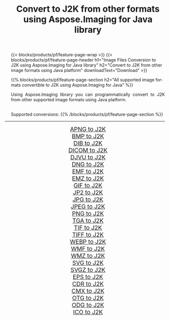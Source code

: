 ﻿---
title: Convert to J2K from other formats using Aspose.Imaging for Java library 
weight: 3920
url: /java/conversion/to/j2k 
lang: en
langdirlevel: 2
locales: zh-hans,ja,it,ru,de,es,fr,nl,id,lt,pl,pt,vi,tr,ko,zh-hant,ar,hi,th,sv,cs,uk,he
description: Using Aspose.Imaging you can convert to J2K from other formats using Java
---

{{< blocks/products/pf/feature-page-wrap >}}
{{< blocks/products/pf/feature-page-header h1="Image Files Conversion to J2K using Aspose.Imaging for Java library" h2="Convert to J2K from other image formats using Java platform" downloadText="Download" >}}


{{% blocks/products/pf/feature-page-section  h2="All supported image formats convertible to J2K using Aspose.Imaging for Java" %}}
<p align=justify>Using Aspose.Imaging library you can programmatically convert to J2K from other supported image formats using Java platform.</p>
<br/>
Supported conversions:
{{% /blocks/products/pf/feature-page-section %}}
<div class="container-fluid productfamilypage bg-gray">
    <div class="convertypes bg-gray agp-content section">
        <div class="container">
		<hr style="margin-left:-20px;"/>
		<div class="row other-converters" style="gap: 10px;font-size: 19px;text-align:center;">
		    <div class='col-md-2 other-converter remove-lp remove-rp'><a href="/imaging/java/conversion/apng-to-j2k" style="padding:15px;">APNG to J2K</a></div>
<div class='col-md-2 other-converter remove-lp remove-rp'><a href="/imaging/java/conversion/bmp-to-j2k" style="padding:15px;">BMP to J2K</a></div>
<div class='col-md-2 other-converter remove-lp remove-rp'><a href="/imaging/java/conversion/dib-to-j2k" style="padding:15px;">DIB to J2K</a></div>
<div class='col-md-2 other-converter remove-lp remove-rp'><a href="/imaging/java/conversion/dicom-to-j2k" style="padding:15px;">DICOM to J2K</a></div>
<div class='col-md-2 other-converter remove-lp remove-rp'><a href="/imaging/java/conversion/djvu-to-j2k" style="padding:15px;">DJVU to J2K</a></div>
<div class='col-md-2 other-converter remove-lp remove-rp'><a href="/imaging/java/conversion/dng-to-j2k" style="padding:15px;">DNG to J2K</a></div>
<div class='col-md-2 other-converter remove-lp remove-rp'><a href="/imaging/java/conversion/emf-to-j2k" style="padding:15px;">EMF to J2K</a></div>
<div class='col-md-2 other-converter remove-lp remove-rp'><a href="/imaging/java/conversion/emz-to-j2k" style="padding:15px;">EMZ to J2K</a></div>
<div class='col-md-2 other-converter remove-lp remove-rp'><a href="/imaging/java/conversion/gif-to-j2k" style="padding:15px;">GIF to J2K</a></div>
<div class='col-md-2 other-converter remove-lp remove-rp'><a href="/imaging/java/conversion/jp2-to-j2k" style="padding:15px;">JP2 to J2K</a></div>
<div class='col-md-2 other-converter remove-lp remove-rp'><a href="/imaging/java/conversion/jpg-to-j2k" style="padding:15px;">JPG to J2K</a></div>
<div class='col-md-2 other-converter remove-lp remove-rp'><a href="/imaging/java/conversion/jpeg-to-j2k" style="padding:15px;">JPEG to J2K</a></div>
<div class='col-md-2 other-converter remove-lp remove-rp'><a href="/imaging/java/conversion/png-to-j2k" style="padding:15px;">PNG to J2K</a></div>
<div class='col-md-2 other-converter remove-lp remove-rp'><a href="/imaging/java/conversion/tga-to-j2k" style="padding:15px;">TGA to J2K</a></div>
<div class='col-md-2 other-converter remove-lp remove-rp'><a href="/imaging/java/conversion/tif-to-j2k" style="padding:15px;">TIF to J2K</a></div>
<div class='col-md-2 other-converter remove-lp remove-rp'><a href="/imaging/java/conversion/tiff-to-j2k" style="padding:15px;">TIFF to J2K</a></div>
<div class='col-md-2 other-converter remove-lp remove-rp'><a href="/imaging/java/conversion/webp-to-j2k" style="padding:15px;">WEBP to J2K</a></div>
<div class='col-md-2 other-converter remove-lp remove-rp'><a href="/imaging/java/conversion/wmf-to-j2k" style="padding:15px;">WMF to J2K</a></div>
<div class='col-md-2 other-converter remove-lp remove-rp'><a href="/imaging/java/conversion/wmz-to-j2k" style="padding:15px;">WMZ to J2K</a></div>
<div class='col-md-2 other-converter remove-lp remove-rp'><a href="/imaging/java/conversion/svg-to-j2k" style="padding:15px;">SVG to J2K</a></div>
<div class='col-md-2 other-converter remove-lp remove-rp'><a href="/imaging/java/conversion/svgz-to-j2k" style="padding:15px;">SVGZ to J2K</a></div>
<div class='col-md-2 other-converter remove-lp remove-rp'><a href="/imaging/java/conversion/eps-to-j2k" style="padding:15px;">EPS to J2K</a></div>
<div class='col-md-2 other-converter remove-lp remove-rp'><a href="/imaging/java/conversion/cdr-to-j2k" style="padding:15px;">CDR to J2K</a></div>
<div class='col-md-2 other-converter remove-lp remove-rp'><a href="/imaging/java/conversion/cmx-to-j2k" style="padding:15px;">CMX to J2K</a></div>
<div class='col-md-2 other-converter remove-lp remove-rp'><a href="/imaging/java/conversion/otg-to-j2k" style="padding:15px;">OTG to J2K</a></div>
<div class='col-md-2 other-converter remove-lp remove-rp'><a href="/imaging/java/conversion/odg-to-j2k" style="padding:15px;">ODG to J2K</a></div>
<div class='col-md-2 other-converter remove-lp remove-rp'><a href="/imaging/java/conversion/ico-to-j2k" style="padding:15px;">ICO to J2K</a></div>
                </div>
        </div>
    </div>
</div>
<br/>

